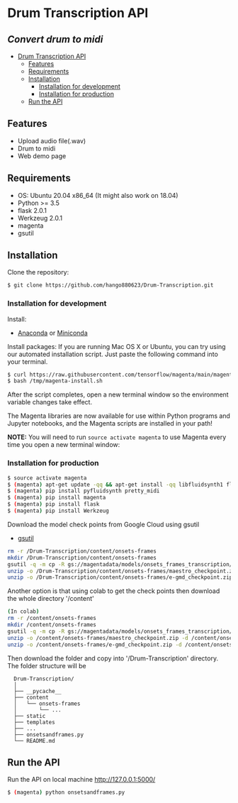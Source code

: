 # Drum Transcription API
## _Convert drum to midi_

- [Drum Transcription API](#drum-transcription-api)
  - [Features](#features)
  - [Requirements](#requirements)
  - [Installation](#installation)
    - [Installation for development](#installation-for-development)
    - [Installation for production](#installation-for-production)
  - [Run the API](#run-the-api)

## Features

- Upload audio file(.wav)
- Drum to midi
- Web demo page

## Requirements

- OS: Ubuntu 20.04 x86_64 (It might also work on 18.04)
- Python >= 3.5
- flask 2.0.1
- Werkzeug 2.0.1
- magenta
- gsutil

## Installation

Clone the repository:

```bash
$ git clone https://github.com/hango880623/Drum-Transcription.git
```

### Installation for development

Install:

- [Anaconda](https://docs.anaconda.com/anaconda/install/linux/) or [Miniconda](https://docs.conda.io/en/latest/miniconda.html#linux-installers)

Install packages:
If you are running Mac OS X or Ubuntu, you can try using our automated installation script. Just paste the following command into your terminal.

```bash
$ curl https://raw.githubusercontent.com/tensorflow/magenta/main/magenta/tools/magenta-install.sh > /tmp/magenta-install.sh
$ bash /tmp/magenta-install.sh
```
After the script completes, open a new terminal window so the environment variable changes take effect.

The Magenta libraries are now available for use within Python programs and Jupyter notebooks, and the Magenta scripts are installed in your path!

**NOTE:** You will need to run `source activate magenta` to use Magenta every time you open a new terminal window:
### Installation for production
```bash
$ source activate magenta
$ (magenta) apt-get update -qq && apt-get install -qq libfluidsynth1 fluid-soundfont-gm build-essential libasound2-dev libjack-dev ffmpeg  
$ (magenta) pip install pyfluidsynth pretty_midi
$ (magenta) pip install magenta
$ (magenta) pip install flask
$ (magenta) pip install Werkzeug
```

Download the model check points from Google Cloud using gsutil
- [gsutil](https://cloud.google.com/storage/docs/gsutil_install)
```bash
rm -r /Drum-Transcription/content/onsets-frames
mkdir /Drum-Transcription/content/onsets-frames
gsutil -q -m cp -R gs://magentadata/models/onsets_frames_transcription/*checkpoint*.zip /Drum-Transcription/content/onsets-frames/
unzip -o /Drum-Transcription/content/onsets-frames/maestro_checkpoint.zip -d /Drum-Transcription/content/onsets-frames/maestro
unzip -o /Drum-Transcription/content/onsets-frames/e-gmd_checkpoint.zip -d /Drum-Transcription/content/onsets-frames/e-gmd
```
Another option is that using colab to get the check points then download the whole directory '/content'
```bash
(In colab)
rm -r /content/onsets-frames
mkdir /content/onsets-frames
gsutil -q -m cp -R gs://magentadata/models/onsets_frames_transcription/*checkpoint*.zip /content/onsets-frames/
unzip -o /content/onsets-frames/maestro_checkpoint.zip -d /content/onsets-frames/maestro
unzip -o /content/onsets-frames/e-gmd_checkpoint.zip -d /content/onsets-frames/e-gmd
```
Then download the folder and copy into '/Drum-Transcription' directory.
The folder structure will be
```
  Drum-Transcription/
  │
  ├── __pycache__
  ├── content
  │   └── onsets-frames
  │       └── ...
  ├── static
  ├── templates
  ├── ...
  ├── onsetsandframes.py
  └── README.md
  ```
## Run the API
Run the API on local machine http://127.0.0.1:5000/
```bash
$ (magenta) python onsetsandframes.py
```

